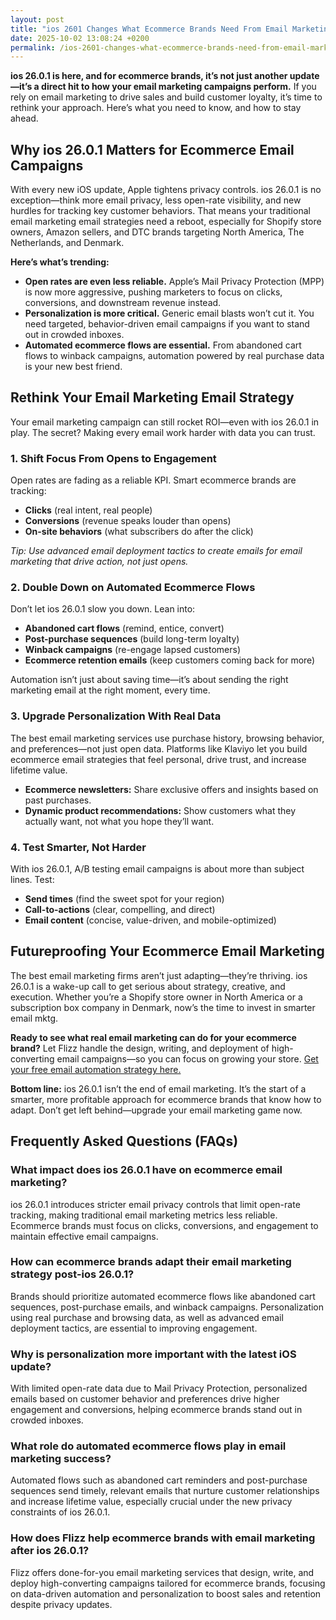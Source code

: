 ```yaml
---
layout: post
title: "ios 2601 Changes What Ecommerce Brands Need From Email Marketing"
date: 2025-10-02 13:08:24 +0200
permalink: /ios-2601-changes-what-ecommerce-brands-need-from-email-marketing/
---
```

**ios 26.0.1 is here, and for ecommerce brands, it’s not just another update—it’s a direct hit to how your email marketing campaigns perform.** If you rely on email marketing to drive sales and build customer loyalty, it’s time to rethink your approach. Here’s what you need to know, and how to stay ahead.

## Why ios 26.0.1 Matters for Ecommerce Email Campaigns

With every new iOS update, Apple tightens privacy controls. ios 26.0.1 is no exception—think more email privacy, less open-rate visibility, and new hurdles for tracking key customer behaviors. That means your traditional email marketing email strategies need a reboot, especially for Shopify store owners, Amazon sellers, and DTC brands targeting North America, The Netherlands, and Denmark.

**Here’s what’s trending:**
- **Open rates are even less reliable.** Apple’s Mail Privacy Protection (MPP) is now more aggressive, pushing marketers to focus on clicks, conversions, and downstream revenue instead.
- **Personalization is more critical.** Generic email blasts won’t cut it. You need targeted, behavior-driven email campaigns if you want to stand out in crowded inboxes.
- **Automated ecommerce flows are essential.** From abandoned cart flows to winback campaigns, automation powered by real purchase data is your new best friend.

## Rethink Your Email Marketing Email Strategy

Your email marketing campaign can still rocket ROI—even with ios 26.0.1 in play. The secret? Making every email work harder with data you can trust.

### 1. Shift Focus From Opens to Engagement

Open rates are fading as a reliable KPI. Smart ecommerce brands are tracking:
- **Clicks** (real intent, real people)
- **Conversions** (revenue speaks louder than opens)
- **On-site behaviors** (what subscribers do after the click)

*Tip: Use advanced email deployment tactics to create emails for email marketing that drive action, not just opens.*

### 2. Double Down on Automated Ecommerce Flows

Don’t let ios 26.0.1 slow you down. Lean into:
- **Abandoned cart flows** (remind, entice, convert)
- **Post-purchase sequences** (build long-term loyalty)
- **Winback campaigns** (re-engage lapsed customers)
- **Ecommerce retention emails** (keep customers coming back for more)

Automation isn’t just about saving time—it’s about sending the right marketing email at the right moment, every time.

### 3. Upgrade Personalization With Real Data

The best email marketing services use purchase history, browsing behavior, and preferences—not just open data. Platforms like Klaviyo let you build ecommerce email strategies that feel personal, drive trust, and increase lifetime value.

- **Ecommerce newsletters:** Share exclusive offers and insights based on past purchases.
- **Dynamic product recommendations:** Show customers what they actually want, not what you hope they’ll want.

### 4. Test Smarter, Not Harder

With ios 26.0.1, A/B testing email campaigns is about more than subject lines. Test:
- **Send times** (find the sweet spot for your region)
- **Call-to-actions** (clear, compelling, and direct)
- **Email content** (concise, value-driven, and mobile-optimized)

## Futureproofing Your Ecommerce Email Marketing

The best email marketing firms aren’t just adapting—they’re thriving. ios 26.0.1 is a wake-up call to get serious about strategy, creative, and execution. Whether you’re a Shopify store owner in North America or a subscription box company in Denmark, now’s the time to invest in smarter email mktg.

**Ready to see what real email marketing can do for your ecommerce brand?** Let Flizz handle the design, writing, and deployment of high-converting email campaigns—so you can focus on growing your store. [Get your free email automation strategy here.](https://flizzgrowth.com/email)

**Bottom line:** ios 26.0.1 isn’t the end of email marketing. It’s the start of a smarter, more profitable approach for ecommerce brands that know how to adapt. Don’t get left behind—upgrade your email marketing game now.

## Frequently Asked Questions (FAQs)

### What impact does ios 26.0.1 have on ecommerce email marketing?

ios 26.0.1 introduces stricter email privacy controls that limit open-rate tracking, making traditional email marketing metrics less reliable. Ecommerce brands must focus on clicks, conversions, and engagement to maintain effective email campaigns.

### How can ecommerce brands adapt their email marketing strategy post-ios 26.0.1?

Brands should prioritize automated ecommerce flows like abandoned cart sequences, post-purchase emails, and winback campaigns. Personalization using real purchase and browsing data, as well as advanced email deployment tactics, are essential to improving engagement.

### Why is personalization more important with the latest iOS update?

With limited open-rate data due to Mail Privacy Protection, personalized emails based on customer behavior and preferences drive higher engagement and conversions, helping ecommerce brands stand out in crowded inboxes.

### What role do automated ecommerce flows play in email marketing success?

Automated flows such as abandoned cart reminders and post-purchase sequences send timely, relevant emails that nurture customer relationships and increase lifetime value, especially crucial under the new privacy constraints of ios 26.0.1.

### How does Flizz help ecommerce brands with email marketing after ios 26.0.1?

Flizz offers done-for-you email marketing services that design, write, and deploy high-converting campaigns tailored for ecommerce brands, focusing on data-driven automation and personalization to boost sales and retention despite privacy updates.

<script type="application/ld+json">
{
  "@context": "https://schema.org",
  "@type": "BlogPosting",
  "headline": "ios 26.0.1 Changes What Ecommerce Brands Need From Email Marketing",
  "description": "Learn how ios 26.0.1 impacts ecommerce email marketing and what brands need to do to adapt their email campaigns for better engagement and ROI.",
  "image": "",
  "author": {
    "@type": "Person",
    "name": "Flizz"
  },
  "publisher": {
    "@type": "Person",
    "name": "Flizz"
  },
  "mainEntityOfPage": {
    "@type": "WebPage",
    "@id": "https://flizzgrowth.com/blog/ios-26-0-1-changes-email-marketing"
  },
  "datePublished": "2024-06-01",
  "dateModified": "2024-06-01"
}
</script>

<script type="application/ld+json">
{
  "@context": "https://schema.org",
  "@type": "FAQPage",
  "mainEntity": [
    {
      "@type": "Question",
      "name": "What impact does ios 26.0.1 have on ecommerce email marketing?",
      "acceptedAnswer": {
        "@type": "Answer",
        "text": "ios 26.0.1 introduces stricter email privacy controls that limit open-rate tracking, making traditional email marketing metrics less reliable. Ecommerce brands must focus on clicks, conversions, and engagement to maintain effective email campaigns."
      }
    },
    {
      "@type": "Question",
      "name": "How can ecommerce brands adapt their email marketing strategy post-ios 26.0.1?",
      "acceptedAnswer": {
        "@type": "Answer",
        "text": "Brands should prioritize automated ecommerce flows like abandoned cart sequences, post-purchase emails, and winback campaigns. Personalization using real purchase and browsing data, as well as advanced email deployment tactics, are essential to improving engagement."
      }
    },
    {
      "@type": "Question",
      "name": "Why is personalization more important with the latest iOS update?",
      "acceptedAnswer": {
        "@type": "Answer",
        "text": "With limited open-rate data due to Mail Privacy Protection, personalized emails based on customer behavior and preferences drive higher engagement and conversions, helping ecommerce brands stand out in crowded inboxes."
      }
    },
    {
      "@type": "Question",
      "name": "What role do automated ecommerce flows play in email marketing success?",
      "acceptedAnswer": {
        "@type": "Answer",
        "text": "Automated flows such as abandoned cart reminders and post-purchase sequences send timely, relevant emails that nurture customer relationships and increase lifetime value, especially crucial under the new privacy constraints of ios 26.0.1."
      }
    },
    {
      "@type": "Question",
      "name": "How does Flizz help ecommerce brands with email marketing after ios 26.0.1?",
      "acceptedAnswer": {
        "@type": "Answer",
        "text": "Flizz offers done-for-you email marketing services that design, write, and deploy high-converting campaigns tailored for ecommerce brands, focusing on data-driven automation and personalization to boost sales and retention despite privacy updates."
      }
    }
  ]
}
</script>